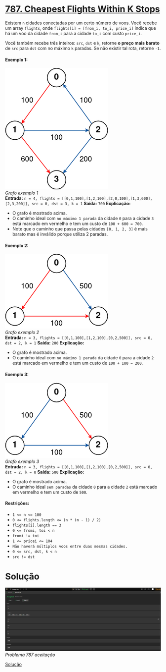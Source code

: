 # [787. Cheapest Flights Within K Stops](https://leetcode.com/problems/cheapest-flights-within-k-stops/description/)

Existem `n` cidades conectadas por um certo número de voos. Você recebe um array `flights`, onde `flights[i] = [from_i, to_i, price_i]` indica que há um voo da cidade `from_i` para a cidade `to_i` com custo `price_i`.

Você também recebe três inteiros: `src`, `dst` e `k`, retorne **o preço mais barato** de `src` para `dst` com no máximo `k` paradas. Se não existir tal rota, retorne `-1`.

#### Exemplo 1:
![Grafo exemplo 1](https://github.com/projeto-de-algoritmos-2025/Grafos2_ExerciciosResolvidos-Leetcode/blob/ae1809ca00db9c44b883091b07df18a0c685e8c9/Problema_787/img/ex1.png)<br>
*Grafo exemplo 1* <br>
**Entrada:** `n = 4, flights = [[0,1,100],[1,2,100],[2,0,100],[1,3,600],[2,3,200]], src = 0, dst = 3, k = 1`
**Saída:** `700`
**Explicação:**
- O grafo é mostrado acima.  
- O caminho ideal com `no máximo 1 parada` da cidade `0` para a cidade `3` está marcado em vermelho e tem um custo de `100 + 600 = 700`.  
- Note que o caminho que passa pelas cidades `[0, 1, 2, 3]` é mais barato mas é inválido porque utiliza 2 paradas.

#### Exemplo 2:
![Grafo exemplo 2](https://github.com/projeto-de-algoritmos-2025/Grafos2_ExerciciosResolvidos-Leetcode/blob/ae1809ca00db9c44b883091b07df18a0c685e8c9/Problema_787/img/ex2.png)<br>
*Grafo exemplo 2* <br>
**Entrada:** `n = 3, flights = [[0,1,100],[1,2,100],[0,2,500]], src = 0, dst = 2, k = 1`
**Saída:** `200`
**Explicação:**
- O grafo é mostrado acima.  
- O caminho ideal com `no máximo 1 parada` da cidade `0` para a cidade `2` está marcado em vermelho e tem um custo de `100 + 100 = 200`.  

#### Exemplo 3:
![Grafo exemplo 3](https://github.com/projeto-de-algoritmos-2025/Grafos2_ExerciciosResolvidos-Leetcode/blob/ae1809ca00db9c44b883091b07df18a0c685e8c9/Problema_787/img/ex3.png)<br>
*Grafo exemplo 3* <br>
**Entrada:** `n = 3, flights = [[0,1,100],[1,2,100],[0,2,500]], src = 0, dst = 2, k = 0`
**Saída:** `500`
**Explicação:**
- O grafo é mostrado acima.  
- O caminho ideal `sem paradas` da cidade `0` para a cidade `2` está marcado em vermelho e tem um custo de `500`.  

#### Restrições:
- `1 <= n <= 100`
- `0 <= flights.length <= (n * (n - 1) / 2)`
- `flights[i].length == 3`
- `0 <= fromi, toi < n`
- `fromi != toi`
- `1 <= pricei <= 104`
- `Não haverá múltiplos voos entre duas mesmas cidades.`
- `0 <= src, dst, k < n`
- `src != dst`

# Solução
![Problema 787](https://github.com/projeto-de-algoritmos-2025/Grafos2_ExerciciosResolvidos-Leetcode/blob/ae1809ca00db9c44b883091b07df18a0c685e8c9/Problema_787/img/prob787.png) <br>
*Problema 787 aceitação*

[Solução](https://github.com/projeto-de-algoritmos-2025/Grafos2_ExerciciosResolvidos-Leetcode/blob/ae1809ca00db9c44b883091b07df18a0c685e8c9/Problema_787/problema787.py)